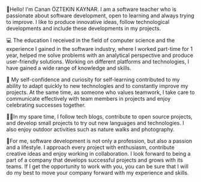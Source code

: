  👋Hello! I'm Canan ÖZTEKIN KAYNAR. I am a software teacher who is passionate about software development, open to learning and always trying to improve. I like to produce innovative ideas, follow technological developments and include these developments in my projects.
 
💻 The education I received in the field of computer science and the experience I gained in the software industry, where I worked part-time for 1 year, helped me solve problems with an analytical perspective and produce user-friendly solutions. Working on different platforms and technologies, I have gained a wide range of knowledge and skills. 

👯  My self-confidence and curiosity for self-learning contributed to my ability to adapt quickly to new technologies and to constantly improve my projects. At the same time, as someone who values teamwork, I take care to communicate effectively with team members in projects and enjoy celebrating successes together.

👩‍💻In my spare time, I follow tech blogs, contribute to open source projects, and develop small projects to try out new languages and technologies. I also enjoy outdoor activities such as nature walks and photography.

🙂For me, software development is not only a profession, but also a passion and a lifestyle. I approach every project with enthusiasm, contribute creative ideas and enjoy working in collaboration. I look forward to being a part of a company that develops successful projects and grows with its teams. If I get the opportunity to work with you, you can be sure that I will do my best to move your company forward with my experience and skills.


